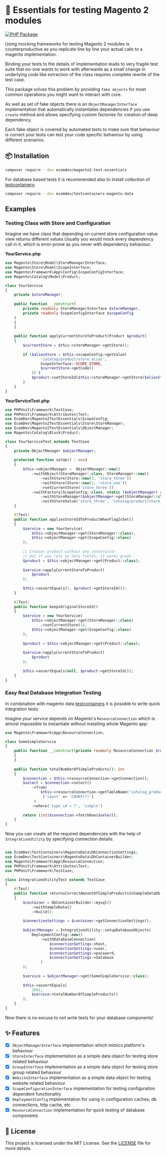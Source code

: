 # 🎯 Essentials for testing Magento 2 modules
[![PHP Package](https://github.com/EcomDev/magento2-test-essentials/actions/workflows/php-package.yml/badge.svg)](https://github.com/EcomDev/magento2-test-essentials/actions/workflows/php-package.yml)

Using mocking frameworks for testing Magento 2 modules is counterproductive as you replicate line by line your actual calls to a magento implementation.

Binding your tests to the details of implementation leads to very fragile test suite that no-one wants to work with afterwards as a small change in underlying code like extraction of the class requires complete rewrite of the test case. 

This package solves this problem by providing `fake objects` for most common operations you might want to interact with core.

As well as set of fake objects there is an  `ObjectManagerInterface` implementation that automatically instantiates dependencies if you use `create` method and allows specifying custom factories for creation of deep dependency.

Each fake object is covered by automated tests to make sure that behaviour is correct your tests can test your code specific behaviour by using different scenarios.


## 📦 Installation
```bash
composer require --dev ecomdev/magento2-test-essentials
```

For database based tests it is recommended also to install collection of [testcontainers](https://github.com/EcomDev/testcontainer-magento-data):
```bash
composer require --dev ecomdev/testcontainers-magento-data
```

## Examples

### Testing Class with Store and Configuration

Imagine we have class that depending on current store configuration value view returns different values
Usually you would mock every dependency call in it, which is error-prone as you never with dependency behaviour.

**YourService.php**
```php
use Magento\Store\Model\StoreManagerInterface;
use Magento\Store\Model\ScopeInterface;
use Magento\Framework\App\Config\ScopeConfigInterface;
use Magento\Catalog\Model\Product;

class YourService 
{
    private $storeManager;
    
    public function __construct(
        private readonly StoreManagerInterface $storeManager,
        private readonly ScopeConfigInterface $scopeConfig
    ) 
    {
    }
    
    public function applyCurrentStoreToProduct(Product $product) 
    {
        $currentStore = $this->storeManager->getStore();
        
        if ($aliasStore = $this->scopeConfig->getValue(
                'catalog/product/store_alias', 
                ScopeInterface::SCOPE_STORE,
                $currentStore->getCode()
            )) {
            $product->setStoreId($this->storeManager->getStore($aliasStore)->getId());
        }
    }
}
```

**YourServiceTest.php**
```php
use PHPUnit\Framework\TestCase;
use PHPUnit\Framework\Attributes\Test;
use EcomDev\Magento2TestEssentials\ScopeConfig;
use EcomDev\Magento2TestEssentials\Store\StoreManager;
use EcomDev\Magento2TestEssentials\ObjectManager;
use Magento\Catalog\Block\Product;

class YourServiceTest extends TestCase
{
    private ObjectManager $objectManager;
    
    protected function setUp() : void
    {
        $this->objectManager =  ObjectManager::new()
            ->withObject(StoreManager::class, StoreManager::new()
                ->withStore(Store::new(3, 'store_three'))
                ->withStore(Store::new(1, 'store_one'))
                ->setCurrentStore('store_three'))
            ->withFactory(ScopeConfig::class, static ($objectManager) => ScopeConfig::new()
                ->withStoreManager($objectManager->get(StoreManager::class))
                ->withStoreValue('store_three', 'catalog/product/store_alias', 1));
    }

    #[Test]
    public function appliesStoreIdToProductWhenFlagIsSet() 
    {
        $service = new YourService(
            $this->objectManager->get(StoreManager::class),
            $this->objectManager->get(ScopeConfig::class)
        );
        
        // Creates product without any constructor
        // but if you rely on data fields, it works great
        $product = $this->objectManager->get(Product::class); 
        
        $service->applyCurrentStoreToProduct(
            $product
        );
        
        $this->assertEquals(1, $product->getStoreId());
    }
    
    #[Test]
    public function keepsOriginalStoreId() 
    {
        $service = new YourService(
            $this->objectManager->get(StoreManager::class)
                ->setCurrentStore(1),
            $this->objectManager->get(ScopeConfig::class)
        );
        
        $product = $this->objectManager->get(Product::class);
         
        $service->applyCurrentStoreToProduct(
            $product
        );
        
        $this->assertEquals(null, $product->getStoreId());
    }
}
```

### Easy Real Database Integration Testing

In combination with magento data [testcontainers](https://github.com/EcomDev/testcontainer-magento-data-php) it is possible to write quick integration tests

Imagine your service depends on Magento's `ResourceConnection` which is almost impossible to instantiate without installing whole Magento app:
```php
use Magento\Framework\App\ResourceConnection;

class SomeSimpleService 
{
    public function __construct(private readonly ResourceConnection $resourceConnection)
    {
    }
    
    public function totalNumberOfSimpleProducts(): int 
    {
        $connection = $this->resourceConnection->getConnection();
        $select = $connection->select()
            ->from(
                $this->resourceConnection->getTableName('catalog_product_entity'),
                 ['count' => 'COUNT(*)']
             )
            ->where('type_id = ?', 'simple')
            
        return (int)$connection->fetchOne($select);
    }    
}
```

Now you can create all the required dependencies with the help of `IntegrationUtility` by specifying connection details:
```php

use EcomDev\TestContainers\MagentoData\DbConnectionSettings;
use EcomDev\TestContainers\MagentoData\DbContainerBuilder;
use Magento\Framework\App\ResourceConnection;
use PHPUnit\Framework\Attributes\Test;
use PHPUnit\Framework\TestCase;

class IntegrationUtilityTest extends TestCase
{
    #[Test]
    public function returnsCorrectAmountOfSimpleProductsInSampleDataDb()
    {
        $container = DbContainerBuilder::mysql()
            ->withSampleData()
            ->build();
        
        $connectionSettings = $container->getConnectionSettings();
        
        $objectManager = IntegrationUtility::setupDatabaseObjects(
            DeploymentConfig::new()
                ->withDatabaseConnection(
                    $connectionSettings->host,
                    $connectionSettings->user,
                    $connectionSettings->password,
                    $connectionSettings->database
                )
        );
        
        $service = $objectManager->get(SomeSimpleService::class);
        
        $this->assertEquals(
            1891,
            $service->totalNumberOfSimpleProducts()
        );
    }
}
```

Now there is no excuse to not write tests for your database components!

##  ✨ Features

- [x] `ObjectManagerInterface` implementation which mimics platform's behaviour
- [x] `StoreInterface` implementation as a simple data object for testing store related behaviour
- [x] `GroupInterface` implementation as a simple data object for testing store group related behaviour
- [x] `WebsiteInterface` implementation as a simple data object for testing website related behaviour
- [x] `ScopeConfigurationInterface` implementation for testing configuration dependent functionality
- [x] `DeploymentConfig` implementation for using in configuration caches, db connections, http cache, etc
- [x] `ResourceConnection` implementation for quick testing of database components

## 📜 License

This project is licensed under the MIT License. See the [LICENSE](LICENSE) file for more details.
